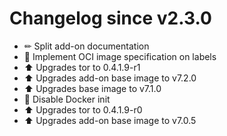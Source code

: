 # Changelog since v2.3.0
- ✏ Split add-on documentation 
- 🔨 Implement OCI image specification on labels 
- ⬆ Upgrades tor to 0.4.1.9-r1 
- ⬆ Upgrades add-on base image to v7.2.0 
- ⬆ Upgrades base image to v7.1.0 
- 🔨 Disable Docker init 
- ⬆ Upgrades tor to 0.4.1.9-r0 
- ⬆ Upgrades add-on base image to v7.0.5 

